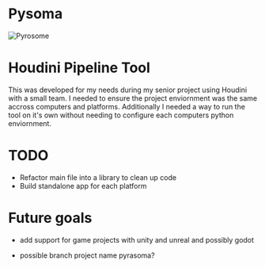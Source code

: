 # Pysoma


![Pyrosome](https://github.com/benshurts/Pysoma/blob/main/icon.jpg?raw=true)

# Houdini Pipeline Tool

This was developed for my needs during my senior project using Houdini with a small team. I needed to ensure the project enviornment was the same accross computers and platforms. Additionally I needed a way to run the tool on it's own without needing to configure each computers python enviornment.

# TODO

- Refactor main file into a library to clean up code
- Build standalone app for each platform

# Future goals
- add support for game projects with unity and unreal and possibly godot



- possible branch project name pyrasoma?